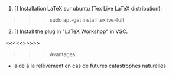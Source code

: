 1. [] Installation LaTeX sur ubuntu (Tex Live LaTeX distribution):
>>> sudo apt-get install texlive-full  
2. [] Install the plug in "LaTeX Workshop" in VSC.

<<<<<<BROUILLON>>>>>>
>>>Avantages:
- aide à la relèvement en cas de futures catastrophes naturelles